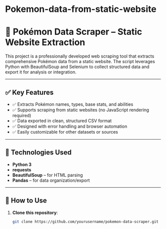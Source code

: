 # Pokemon-data-from-static-website

# 🧩 Pokémon Data Scraper – Static Website Extraction

This project is a professionally developed web scraping tool that extracts comprehensive Pokémon data from a static website. The script leverages Python with BeautifulSoup and Selenium to collect structured data and export it for analysis or integration.

---

## ✅ Key Features

- ✅ Extracts Pokémon names, types, base stats, and abilities  
- ✅ Supports scraping from static websites (no JavaScript rendering required)  
- ✅ Data exported in clean, structured CSV format  
- ✅ Designed with error handling and browser automation  
- ✅ Easily customizable for other datasets or sources  

---

## 🧰 Technologies Used

- **Python 3**
- **requests**
- **BeautifulSoup** – for HTML parsing  
- **Pandas** – for data organization/export  

---

## 🚀 How to Use

1. **Clone this repository**:
   ```bash
   git clone https://github.com/yourusername/pokemon-data-scraper.git
